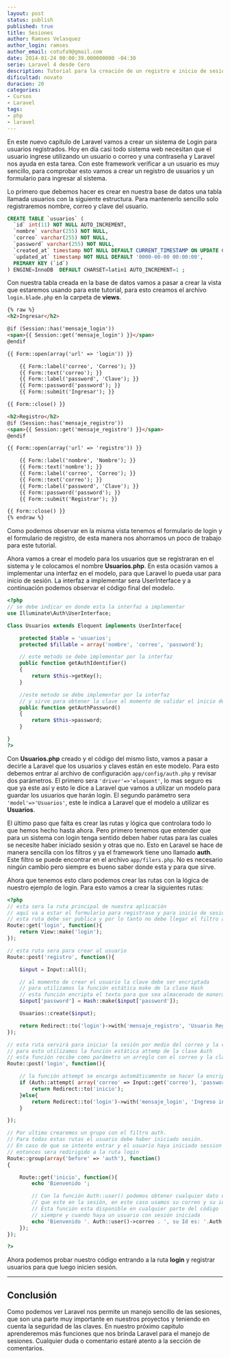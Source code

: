 ```yaml
---
layout: post
status: publish
published: true
title: Sesiones
author: Ramses Velasquez
author_login: ramses
author_email: cotufa9@gmail.com
date: 2014-01-24 00:00:39.000000000 -04:30
serie: Laravel 4 desde Cero
description: Tutorial para la creación de un registro e inicio de sesión con Laravel 4
dificultad: novato
duracion: 20
categories:
- Cursos
- Laravel
tags:
- php
- laravel
---
```

<p>En este nuevo capítulo de Laravel vamos a crear un sistema de Login para usuarios registrados. Hoy en día casi todo sistema web necesitan que el usuario ingrese utilizando un usuario o correo y una contraseña y Laravel nos ayuda en esta tarea. Con este framework verificar a un usuario es muy sencillo, para comprobar esto vamos a crear un registro de usuarios y un formulario para ingresar al sistema.</p>

<p>Lo primero que debemos hacer es crear en nuestra base de datos una tabla llamada usuarios con la siguiente estructura. Para mantenerlo sencillo solo registraremos nombre, correo y clave del usuario.</p>

```sql
CREATE TABLE `usuarios` (
  `id` int(11) NOT NULL AUTO_INCREMENT,
  `nombre` varchar(255) NOT NULL,
  `correo` varchar(255) NOT NULL,
  `password` varchar(255) NOT NULL,
  `created_at` timestamp NOT NULL DEFAULT CURRENT_TIMESTAMP ON UPDATE CURRENT_TIMESTAMP,
  `updated_at` timestamp NOT NULL DEFAULT '0000-00-00 00:00:00',
  PRIMARY KEY (`id`)
) ENGINE=InnoDB  DEFAULT CHARSET=latin1 AUTO_INCREMENT=1 ;
```

<p>Con nuestra tabla creada en la base de datos vamos a pasar a crear la vista que estaremos usando para este tutorial, para esto creamos el archivo <code>login.blade.php</code> en la carpeta de <strong>views</strong>.</p>

```html
{% raw %}
<h2>Ingresar</h2>

@if (Session::has('mensaje_login'))
<span>{{ Session::get('mensaje_login') }}</span>
@endif

{{ Form::open(array('url' => 'login')) }}

    {{ Form::label('correo', 'Correo'); }}
    {{ Form::text('correo'); }}
    {{ Form::label('password', 'Clave'); }}
    {{ Form::password('password'); }}
    {{ Form::submit('Ingresar'); }}

{{ Form::close() }}

<h2>Registro</h2>
@if (Session::has('mensaje_registro'))
<span>{{ Session::get('mensaje_registro') }}</span>
@endif

{{ Form::open(array('url' => 'registro')) }}

    {{ Form::label('nombre', 'Nombre'); }}
    {{ Form::text('nombre'); }}
    {{ Form::label('correo', 'Correo'); }}
    {{ Form::text('correo'); }}
    {{ Form::label('password', 'Clave'); }}
    {{ Form::password('password'); }}
    {{ Form::submit('Registrar'); }}

{{ Form::close() }}
{% endraw %}

```

<p>Como podemos observar en la misma vista tenemos el formulario de login y el formulario de registro, de esta manera nos ahorramos un poco de trabajo para este tutorial.</p>

<p>Ahora vamos a crear el modelo para los usuarios que se registraran en el sistema y le colocamos el nombre <strong>Usuarios.php</strong>. En esta ocasión vamos a implementar una interfaz en el modelo, para que Laravel lo pueda usar para inicio de sesión. La interfaz a implementar sera UserInterface y a continuación podemos observar el código final del modelo.</p>

```php
<?php
// se debe indicar en donde esta la interfaz a implementar
use Illuminate\Auth\UserInterface;

Class Usuarios extends Eloquent implements UserInterface{

    protected $table = 'usuarios';
    protected $fillable = array('nombre', 'correo', 'password');

    // este metodo se debe implementar por la interfaz
    public function getAuthIdentifier()
    {
        return $this->getKey();
    }

    //este metodo se debe implementar por la interfaz
    // y sirve para obtener la clave al momento de validar el inicio de sesión
    public function getAuthPassword()
    {
        return $this->password;
    }

}
?>
```



<p>Con <strong>Usuarios.php</strong> creado y el código del mismo listo, vamos a pasar a decirle a Laravel que los usuarios y claves están en este modelo. Para esto debemos entrar al archivo de configuración <code>app/config/auth.php</code> y revisar dos parámetros. El primero sera <code>'driver'=>'eloquent'</code>, lo mas seguro es que ya este así y esto le dice a Laravel que vamos a utilizar un modelo para guardar los usuarios que harán login. El segundo parámetro sera <code>'model'=>'Usuarios'</code>, este le indica a Laravel que el modelo a utilizar es <strong>Usuarios</strong>.</p>

<p>El último paso que falta es crear las rutas y lógica que controlara todo lo que hemos hecho hasta ahora. Pero primero tenemos que entender que para un sistema con login tenga sentido deben haber rutas para las cuales se necesite haber iniciado sesión y otras que no. Esto en Laravel se hace de manera sencilla con los filtros y ya el framework tiene uno llamado <strong>auth</strong>. Este filtro se puede encontrar en el archivo <code>app/filers.php</code>. No es necesario ningún cambio pero siempre es bueno saber donde esta y para que sirve.</p>

<p>Ahora que tenemos esto claro podemos crear las rutas con la lógica de nuestro ejemplo de login. Para esto vamos a crear la siguientes rutas:</p>

```php
<?php
// esta sera la ruta principal de nuestra aplicación
// aquí va a estar el formulario para registrase y para inicio de sesión
// esta ruta debe ser publica y por lo tanto no debe llegar el filtro auth
Route::get('login', function(){
    return View::make('login');
});

// esta ruta sera para crear al usuario
Route::post('registro', function(){

    $input = Input::all();

    // al momento de crear el usuario la clave debe ser encriptada
    // para utilizamos la función estática make de la clase Hash
    // esta función encripta el texto para que sea almacenado de manera segura
    $input['password'] = Hash::make($input['password']);

    Usuarios::create($input);

    return Redirect::to('login')->with('mensaje_registro', 'Usuario Registrado');
});

// esta ruta servirá para iniciar la sesión por medio del correo y la clave
// para esto utilizamos la función estática attemp de la clase Auth
// esta función recibe como parámetro un arreglo con el correo y la clave
Route::post('login', function(){

    // la función attempt se encarga automáticamente se hacer la encriptación de la clave para ser comparada con la que esta en la base de datos.
    if (Auth::attempt( array('correo' => Input::get('correo'), 'password' => Input::get('password') ), true )){
        return Redirect::to('inicio');
    }else{
        return Redirect::to('login')->with('mensaje_login', 'Ingreso invalido');
    }

});

// Por ultimo crearemos un grupo con el filtro auth.
// Para todas estas rutas el usuario debe haber iniciado sesión.
// En caso de que se intente entrar y el usuario haya iniciado session
// entonces sera redirigido a la ruta login
Route::group(array('before' => 'auth'), function()
{

    Route::get('inicio', function(){
        echo 'Bienvenido ';

        // Con la función Auth::user() podemos obtener cualquier dato del usuario
        // que este en la sesión, en este caso usamos su correo y su id
        // Esta función esta disponible en cualquier parte del código
        // siempre y cuando haya un usuario con sesión iniciada
        echo 'Bienvenido '. Auth::user()->correo . ', su Id es: '.Auth::user()->id ;
    });
});

?>
```

<p>Ahora podemos probar nuestro código entrando a la ruta <strong>login</strong> y registrar usuarios para que luego inicien sesión.</p>

<hr />

<h2>Conclusión</h2>

<p>Como podemos ver Laravel nos permite un manejo sencillo de las sesiones, que son una parte muy importante en nuestros proyectos y teniendo en cuenta la seguridad de las claves. En nuestro próximo capítulo aprenderemos más funciones que nos brinda Laravel para el manejo de sesiones. Cualquier duda o comentario estaré atento a la sección de comentarios.</p>
